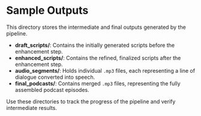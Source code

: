# Sample Outputs

This directory stores the intermediate and final outputs generated by the pipeline.

- **draft_scripts/**: Contains the initially generated scripts before the enhancement step.
- **enhanced_scripts/**: Contains the refined, finalized scripts after the enhancement step.
- **audio_segments/**: Holds individual `.mp3` files, each representing a line of dialogue converted into speech.
- **final_podcasts/**: Contains merged `.mp3` files, representing the fully assembled podcast episodes.

Use these directories to track the progress of the pipeline and verify intermediate results.
